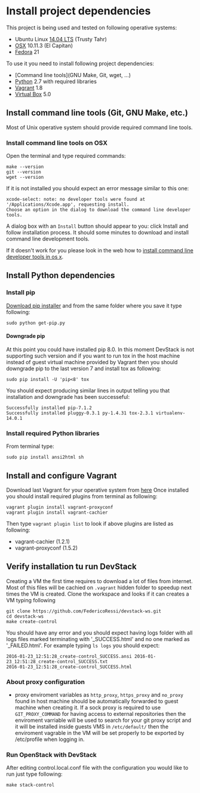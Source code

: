 # Install project dependencies

This project is being used and tested on following operative systems:
  * Ubuntu Linux [14.04 LTS](http://releases.ubuntu.com/14.04/) (Trusty Tahr)
  * [OSX](http://www.apple.com/osx/) 10.11.3 (El Capitan)
  * [Fedora](https://getfedora.org) 21
  
To use it you need to install following project dependencies:
 * [Command line tools](GNU Make, Git, wget, ...)
 * [Python](https://www.python.org) 2.7 with required libraries
 * [Vagrant](https://www.vagrantup.com/downloads.html) 1.8
 * [Virtual Box](https://www.virtualbox.org) 5.0

## Install command line tools (Git, GNU Make, etc.)

Most of Unix operative system should provide required command line tools.

### Install command line tools on OSX

Open the terminal and type required commands:
```
make --version
git --version
wget --version
```

If it is not installed you should expect an error message similar to this one:
```
xcode-select: note: no developer tools were found at '/Applications/Xcode.app', requesting install.
Choose an option in the dialog to download the command line developer tools.
```
A dialog box with an `Install` button should appear to you: click Install and follow installation process.
It should some minutes to download and install command line development tools.

If it doesn't work for you please look in the web how to [install command line developer tools in os x](http://www.cnet.com/uk/how-to/install-command-line-developer-tools-in-os-x/).


## Install Python dependencies

### Install pip
[Download pip installer](https://bootstrap.pypa.io/get-pip.py) and from the same folder where you save it type following:
```
sudo python get-pip.py
```
#### Downgrade pip
At this point you could have installed pip 8.0. In this moment DevStack is not supporting such version and if you want to run tox in the host machine instead of guest virtual machine provided by Vagrant then you should downgrade pip to the last version 7 and install tox as following:
```
sudo pip install -U 'pip<8' tox
```
You should expect producing similar lines in output telling you that installation and downgrade has been successeful:
```
Successfully installed pip-7.1.2
Successfully installed pluggy-0.3.1 py-1.4.31 tox-2.3.1 virtualenv-14.0.1
```
### Install required Python libraries
From terminal type:
```
sudo pip install ansi2html sh
```

## Install and configure Vagrant

 Download last Vagrant for your operative system from [here](https://www.vagrantup.com/downloads.html)
 Once installed you should install required plugins from terminal as following:
 ```
 vagrant plugin install vagrant-proxyconf
 vagrant plugin install vagrant-cachier
 ```
 Then type `vagrant plugin list` to look if above plugins are listed as following:
 * vagrant-cachier (1.2.1)
 * vagrant-proxyconf (1.5.2)

## Verify installation tu run DevStack

Creating a VM the first time requires to download a lot of files from internet. Most of this files will be cachied on `.vagrant` hidden folder to speedup next times the VM is created.
Clone the workspace and looks if it can creates a VM typing following
```
git clone https://github.com/FedericoRessi/devstack-ws.git
cd devstack-ws
make create-control
```

You should have any error and you should expect having logs folder with all logs files marked terminating with '_SUCCESS.html' and no one marked as '_FAILED.html'. For example typing `ls logs` you should expect:
```
2016-01-23_12:51:28_create-control_SUCCESS.ansi	2016-01-23_12:51:28_create-control_SUCCESS.txt
2016-01-23_12:51:28_create-control_SUCCESS.html
```

### About proxy configuration
 * proxy enviroment variables as `http_proxy`, `https_proxy` and `no_proxy` found in host machine should be automatically forwarded to guest machine when creating it. If a sock proxy is required to use `GIT_PROXY_COMMAND` for having access to external repositories then the enviroment varriable will be used to search for your git proxy script and it will be installed inside guests VMS in `/etc/default/` then the enviroment vagrable in the VM will be set properly to be exported by /etc/profile when logging in.

### Run OpenStack with DevStack
After editing control.local.conf file with the configuration you would like to run just type following:
```
make stack-control
```
